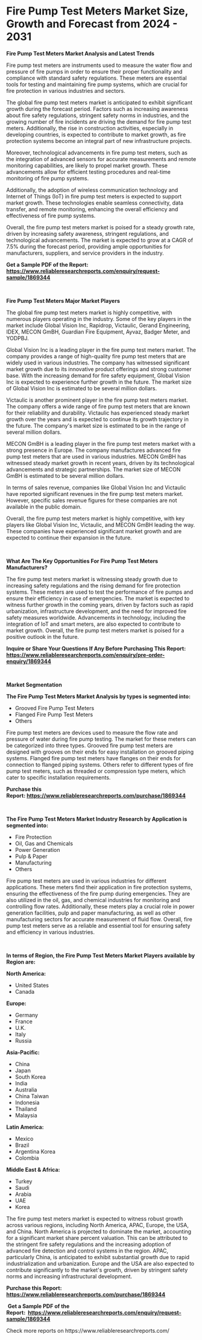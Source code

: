 <p><h1>Fire Pump Test Meters Market Size, Growth and Forecast from 2024 - 2031</h1></p><p><strong>Fire Pump Test Meters Market Analysis and Latest Trends</strong></p>
<p><p>Fire pump test meters are instruments used to measure the water flow and pressure of fire pumps in order to ensure their proper functionality and compliance with standard safety regulations. These meters are essential tools for testing and maintaining fire pump systems, which are crucial for fire protection in various industries and sectors.</p><p>The global fire pump test meters market is anticipated to exhibit significant growth during the forecast period. Factors such as increasing awareness about fire safety regulations, stringent safety norms in industries, and the growing number of fire incidents are driving the demand for fire pump test meters. Additionally, the rise in construction activities, especially in developing countries, is expected to contribute to market growth, as fire protection systems become an integral part of new infrastructure projects. </p><p>Moreover, technological advancements in fire pump test meters, such as the integration of advanced sensors for accurate measurements and remote monitoring capabilities, are likely to propel market growth. These advancements allow for efficient testing procedures and real-time monitoring of fire pump systems.</p><p>Additionally, the adoption of wireless communication technology and Internet of Things (IoT) in fire pump test meters is expected to support market growth. These technologies enable seamless connectivity, data transfer, and remote monitoring, enhancing the overall efficiency and effectiveness of fire pump systems.</p><p>Overall, the fire pump test meters market is poised for a steady growth rate, driven by increasing safety awareness, stringent regulations, and technological advancements. The market is expected to grow at a CAGR of 7.5% during the forecast period, providing ample opportunities for manufacturers, suppliers, and service providers in the industry.</p></p>
<p><strong>Get a Sample PDF of the Report:&nbsp; <a href="https://www.reliableresearchreports.com/enquiry/request-sample/1869344">https://www.reliableresearchreports.com/enquiry/request-sample/1869344</a></strong></p>
<p>&nbsp;</p>
<p><strong>Fire Pump Test Meters Major Market Players</strong></p>
<p><p>The global fire pump test meters market is highly competitive, with numerous players operating in the industry. Some of the key players in the market include Global Vision Inc, Rapidrop, Victaulic, Gerand Engineering, IDEX, MECON GmBH, Guardian Fire Equipment, Ayvaz, Badger Meter, and YODPBJ.</p><p>Global Vision Inc is a leading player in the fire pump test meters market. The company provides a range of high-quality fire pump test meters that are widely used in various industries. The company has witnessed significant market growth due to its innovative product offerings and strong customer base. With the increasing demand for fire safety equipment, Global Vision Inc is expected to experience further growth in the future. The market size of Global Vision Inc is estimated to be several million dollars.</p><p>Victaulic is another prominent player in the fire pump test meters market. The company offers a wide range of fire pump test meters that are known for their reliability and durability. Victaulic has experienced steady market growth over the years and is expected to continue its growth trajectory in the future. The company's market size is estimated to be in the range of several million dollars.</p><p>MECON GmBH is a leading player in the fire pump test meters market with a strong presence in Europe. The company manufactures advanced fire pump test meters that are used in various industries. MECON GmBH has witnessed steady market growth in recent years, driven by its technological advancements and strategic partnerships. The market size of MECON GmBH is estimated to be several million dollars.</p><p>In terms of sales revenue, companies like Global Vision Inc and Victaulic have reported significant revenues in the fire pump test meters market. However, specific sales revenue figures for these companies are not available in the public domain.</p><p>Overall, the fire pump test meters market is highly competitive, with key players like Global Vision Inc, Victaulic, and MECON GmBH leading the way. These companies have experienced significant market growth and are expected to continue their expansion in the future.</p></p>
<p>&nbsp;</p>
<p><strong>What Are The Key Opportunities For Fire Pump Test Meters Manufacturers?</strong></p>
<p><p>The fire pump test meters market is witnessing steady growth due to increasing safety regulations and the rising demand for fire protection systems. These meters are used to test the performance of fire pumps and ensure their efficiency in case of emergencies. The market is expected to witness further growth in the coming years, driven by factors such as rapid urbanization, infrastructure development, and the need for improved fire safety measures worldwide. Advancements in technology, including the integration of IoT and smart meters, are also expected to contribute to market growth. Overall, the fire pump test meters market is poised for a positive outlook in the future.</p></p>
<p><strong>Inquire or Share Your Questions If Any Before Purchasing This Report: <a href="https://www.reliableresearchreports.com/enquiry/pre-order-enquiry/1869344">https://www.reliableresearchreports.com/enquiry/pre-order-enquiry/1869344</a></strong></p>
<p>&nbsp;</p>
<p><strong>Market Segmentation</strong></p>
<p><strong>The Fire Pump Test Meters Market Analysis by types is segmented into:</strong></p>
<p><ul><li>Grooved Fire Pump Test Meters</li><li>Flanged Fire Pump Test Meters</li><li>Others</li></ul></p>
<p><p>Fire pump test meters are devices used to measure the flow rate and pressure of water during fire pump testing. The market for these meters can be categorized into three types. Grooved fire pump test meters are designed with grooves on their ends for easy installation on grooved piping systems. Flanged fire pump test meters have flanges on their ends for connection to flanged piping systems. Others refer to different types of fire pump test meters, such as threaded or compression type meters, which cater to specific installation requirements.</p></p>
<p><strong>Purchase this Report:&nbsp;<a href="https://www.reliableresearchreports.com/purchase/1869344">https://www.reliableresearchreports.com/purchase/1869344</a></strong></p>
<p>&nbsp;</p>
<p><strong>The Fire Pump Test Meters Market Industry Research by Application is segmented into:</strong></p>
<p><ul><li>Fire Protection</li><li>Oil, Gas and Chemicals</li><li>Power Generation</li><li>Pulp & Paper</li><li>Manufacturing</li><li>Others</li></ul></p>
<p><p>Fire pump test meters are used in various industries for different applications. These meters find their application in fire protection systems, ensuring the effectiveness of the fire pump during emergencies. They are also utilized in the oil, gas, and chemical industries for monitoring and controlling flow rates. Additionally, these meters play a crucial role in power generation facilities, pulp and paper manufacturing, as well as other manufacturing sectors for accurate measurement of fluid flow. Overall, fire pump test meters serve as a reliable and essential tool for ensuring safety and efficiency in various industries.</p></p>
<p>&nbsp;</p>
<p><strong>In terms of Region, the Fire Pump Test Meters Market Players available by Region are:</strong></p>
<p>
    <p> <strong> North America: </strong>
        <ul>
            <li>United States</li>
            <li>Canada</li>
        </ul>
        </p> 
    <p> <strong> Europe: </strong>
        <ul>
            <li>Germany</li>
            <li>France</li>
            <li>U.K.</li>
            <li>Italy</li>
            <li>Russia</li>
        </ul>
        </p> 
    <p> <strong> Asia-Pacific: </strong>
        <ul>
            <li>China</li>
            <li>Japan</li>
            <li>South Korea</li>
            <li>India</li>
            <li>Australia</li>
            <li>China Taiwan</li>
            <li>Indonesia</li>
            <li>Thailand</li>
            <li>Malaysia</li>
        </ul>
        </p> 
    <p> <strong> Latin America: </strong>
        <ul>
            <li>Mexico</li>
            <li>Brazil</li>
            <li>Argentina Korea</li>
            <li>Colombia</li>
        </ul>
        </p> 
    <p> <strong> Middle East & Africa: </strong>
        <ul>
            <li>Turkey</li>
            <li>Saudi</li>
            <li>Arabia</li>
            <li>UAE</li>
            <li>Korea</li>
        </ul>
    </p>
    </p>
<p><p>The fire pump test meters market is expected to witness robust growth across various regions, including North America, APAC, Europe, the USA, and China. North America is projected to dominate the market, accounting for a significant market share percent valuation. This can be attributed to the stringent fire safety regulations and the increasing adoption of advanced fire detection and control systems in the region. APAC, particularly China, is anticipated to exhibit substantial growth due to rapid industrialization and urbanization. Europe and the USA are also expected to contribute significantly to the market's growth, driven by stringent safety norms and increasing infrastructural development.</p></p>
<p><strong>Purchase this Report: <a href="https://www.reliableresearchreports.com/purchase/1869344">https://www.reliableresearchreports.com/purchase/1869344</a></strong></p>
<p>&nbsp;<strong>Get a Sample PDF of the Report:&nbsp;&nbsp;<a href="https://www.reliableresearchreports.com/enquiry/request-sample/1869344">https://www.reliableresearchreports.com/enquiry/request-sample/1869344</a></strong></p>
<p><strong></strong></p>
<p>Check more reports on https://www.reliableresearchreports.com/</p>